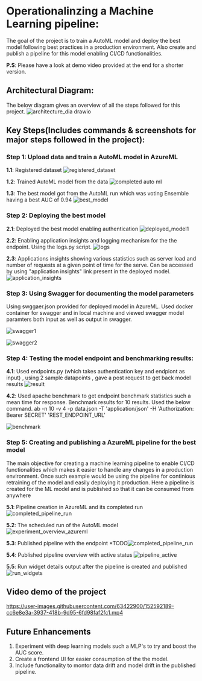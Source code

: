 # Operationalinzing a Machine Learning pipeline:
The goal of the project is to train a AutoML model and deploy the best model following  best practices in a production environment. Also create and publish a pipeline for this model enabling CI/CD functionalities.

**P.S**: Please have a look at demo video provided at the end for a shorter version.

## Architectural Diagram:
The below diagram gives an overview of all the steps followed for this project.
![architecture_dia drawio](https://user-images.githubusercontent.com/63422900/152593514-3f8ab5cb-4862-425e-b534-b6028e89af0d.png)

## Key Steps(Includes commands & screenshots for major steps followed in the project):
### Step 1: Upload data and train a AutoML model in AzureML
**1.1**: Registered dataset
![registered_dataset](https://user-images.githubusercontent.com/63422900/152594050-d88d5d95-0b3c-41e4-a30a-8ef033241e37.png)

**1.2**: Trained AutoML model from the data
![completed auto ml](https://user-images.githubusercontent.com/63422900/152594140-d1612602-851c-444d-a2f4-3389975dd663.png)

**1.3**: The best model got from the AutoML run which was voting Ensemble having a best AUC of 0.94
![best_model](https://user-images.githubusercontent.com/63422900/152594186-2cc6db6a-541c-45fb-ba94-5c7879bd9e01.png)

### Step 2: Deploying the best model
**2.1**: Deployed the best model enabling authentication
![deployed_model1](https://user-images.githubusercontent.com/63422900/152594843-1c9c2b17-e907-417e-b781-9dc4b6b2ef94.png)

**2.2**: Enabling application insights and logging mechanism for the the endpoint. Using the logs.py script. 
![logs](https://user-images.githubusercontent.com/63422900/152595320-1cb531dc-af65-4516-93a8-b9c953cb1f11.png)

**2.3**: Applications insights showing various statistics such as server load and number of requests at a given point of time for the serve. Can be accessed by using "application insights" link present in the deployed model.
![application_insights](https://user-images.githubusercontent.com/63422900/152595666-a2d00ead-6b51-460e-b40e-6bf7d0d9c40a.png)

### Step 3: Using Swagger for documenting the model parameters
Using swggaer.json provided for deployed model in AzureML. Used docker container for swagger and in local machine and viewed swagger model paramters both input as well as output in swagger.

![swagger1](https://user-images.githubusercontent.com/63422900/152595795-7fef96ff-4cfe-4349-811e-ae4a465cff62.png)


![swagger2](https://user-images.githubusercontent.com/63422900/152595802-8a2d0f53-4c50-4b0a-b086-03f25bb2ec4f.png)


### Step 4: Testing the model endpoint and benchmarking results:
**4.1**: Used endpoints.py (which takes authentication key and endpiont as input) , using 2 sample datapoints , gave a post request to get back model results
![result](https://user-images.githubusercontent.com/63422900/152597149-2235f289-d9bd-4ea3-85c8-0fdc0304cd5c.png)

**4.2**: Used apache benchmark to get endpoint benchmark statistics such a mean time for response. Benchmark results for 10 results. Used the below command.
ab -n 10 -v 4 -p data.json -T 'application/json' -H 'Authorization: Bearer SECRET' 'REST_ENDPOINT_URL'

![benchmark](https://user-images.githubusercontent.com/63422900/152597298-969ce494-002c-44b6-a729-1600706081f4.png)

### Step 5: Creating and publishing a AzureML pipeline for the best model
The main objective for creating a machine learning pipeline to enable CI/CD functionalities which makes it easier to handle any changes in a production environment. Once such example would be using the pipeline for continious retraining of the model and easily deploying it production. Here a pipeline is created for the ML model and is published so that it can be consumed from anywhere

**5.1**: Pipeline creation in AzureML and its completed run 
![completed_pipeline_run](https://user-images.githubusercontent.com/63422900/152599388-bd0a5b0e-0e78-4594-a19a-0358444ae172.png)

**5.2**: The scheduled run of the AutoML model
![experiment_overview_azureml](https://user-images.githubusercontent.com/63422900/152599566-16323967-1ad9-4dc2-a08b-446bfc5c9e5d.png)

**5.3**: Published pipeline with the endpoint
*TODO![completed_pipeline_run](https://user-images.githubusercontent.com/63422900/152599469-5ce7fafe-4d80-498f-a541-a25c2e9b8f75.png)

**5.4**: Published pipeline overview with active status
![pipeline_active](https://user-images.githubusercontent.com/63422900/152599660-712e6623-9f9e-4574-9a1b-f85bb5b9db2b.png)

**5.5**: Run widget details output after the pipeline is created and published 
![run_widgets](https://user-images.githubusercontent.com/63422900/152599930-c518abda-1bac-46e5-bd2e-c00a5a528352.png)


## Video demo of the project

https://user-images.githubusercontent.com/63422900/152592189-cc6e8e3a-3937-418b-9d95-6fd98faf2fc1.mp4



## Future Enhancements 

1. Experiment with deep learning models such a MLP's to try and boost the AUC score.
2. Create a frontend UI for easier consumption of the the model.
3. Include functionality to montor data drift and model drift in the published pipeline.

